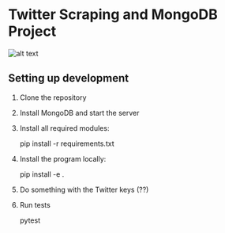 # Twitter Scraping and MongoDB Project


![alt text](https://github.com/ktroutman/Twitter_Mongo_Proj/blob/master/title_image.jpg)

## Setting up development

1. Clone the repository

2. Install MongoDB and start the server

3. Install all required modules:

    pip install -r requirements.txt
    
4. Install the program locally:
 
    pip install -e .
 
5. Do something with the Twitter keys (??)

6. Run tests

   pytest

